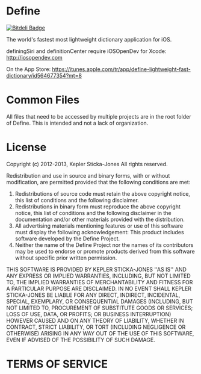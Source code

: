 Define
======

[![Bitdeli Badge](https://d2weczhvl823v0.cloudfront.net/k2b6s9j/Define/trend.png)](https://bitdeli.com/free "Bitdeli Badge")

The world's fastest most lightweight dictionary application for iOS.

definingSiri and definitionCenter require iOSOpenDev for Xcode: http://iosopendev.com

On the App Store: https://itunes.apple.com/tr/app/define-lightweight-fast-dictionary/id564677354?mt=8

Common Files
============

All files that need to be accessed by multiple projects are in the root folder of Define. This is intended and not a lack of organization.

License
=======

Copyright (c) 2012-2013, Kepler Sticka-Jones
All rights reserved.

Redistribution and use in source and binary forms, with or without
modification, are permitted provided that the following conditions are met:
1. Redistributions of source code must retain the above copyright
   notice, this list of conditions and the following disclaimer.
2. Redistributions in binary form must reproduce the above copyright
   notice, this list of conditions and the following disclaimer in the
   documentation and/or other materials provided with the distribution.
3. All advertising materials mentioning features or use of this software
   must display the following acknowledgement:
   This product includes software developed by the Define Project.
4. Neither the name of the Define Project nor the
   names of its contributors may be used to endorse or promote products
   derived from this software without specific prior written permission.

THIS SOFTWARE IS PROVIDED BY KEPLER STICKA-JONES ''AS IS'' AND ANY
EXPRESS OR IMPLIED WARRANTIES, INCLUDING, BUT NOT LIMITED TO, THE IMPLIED
WARRANTIES OF MERCHANTABILITY AND FITNESS FOR A PARTICULAR PURPOSE ARE
DISCLAIMED. IN NO EVENT SHALL KEPLER STICKA-JONES BE LIABLE FOR ANY
DIRECT, INDIRECT, INCIDENTAL, SPECIAL, EXEMPLARY, OR CONSEQUENTIAL DAMAGES
(INCLUDING, BUT NOT LIMITED TO, PROCUREMENT OF SUBSTITUTE GOODS OR SERVICES;
LOSS OF USE, DATA, OR PROFITS; OR BUSINESS INTERRUPTION) HOWEVER CAUSED AND
ON ANY THEORY OF LIABILITY, WHETHER IN CONTRACT, STRICT LIABILITY, OR TORT
(INCLUDING NEGLIGENCE OR OTHERWISE) ARISING IN ANY WAY OUT OF THE USE OF THIS
SOFTWARE, EVEN IF ADVISED OF THE POSSIBILITY OF SUCH DAMAGE.

TERMS OF SERVICE
================

